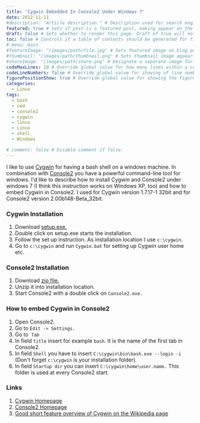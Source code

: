 ```yaml
---
title: 'Cygwin Embedded In Console2 Under Windows 7'
date: 2012-11-11
#description: "Article description." # Description used for search engine.
featured: true # Sets if post is a featured post, making appear on the home page side bar.
draft: false # Sets whether to render this page. Draft of true will not be rendered.
toc: false # Controls if a table of contents should be generated for first-level links automatically.
# menu: main
#featureImage: "/images/path/file.jpg" # Sets featured image on blog post.
#thumbnail: "/images/path/thumbnail.png" # Sets thumbnail image appearing inside card on homepage.
#shareImage: "/images/path/share.png" # Designate a separate image for social media sharing.
codeMaxLines: 10 # Override global value for how many lines within a code block before auto-collapsing.
codeLineNumbers: false # Override global value for showing of line numbers within code block.
figurePositionShow: true # Override global value for showing the figure label.
categories:
  - Linux
tags:
  - bash
  - cmd
  - console2
  - cygwin
  - linux
  - Linux
  - shell
  - Windows

# comment: false # Disable comment if false.
---
```


I like to use [Cygwin](http://www.cygwin.com/) for having a bash shell on a windows machine. In combination with [Console2](http://sourceforge.net/projects/console/) you have a powerful command-line tool for windows. I'd like to describe how to install Cygwin and Console2 under windows 7 (I think this instruction works on Windows XP, too) and how to embed Cygwin in Console2. I used for Cygwin version 1.7.17-1 32bit and for Console2 version 2.00b148-Beta_32bit.

### Cygwin Installation

1.  Download [setup.exe.](http://cygwin.com/setup.exe)
2.  Double click on setup.exe starts the installation.
3.  Follow the set up instruction. As installation location I use `c:\cygwin.`
4.  Go to `c:\cygwin` and run `Cygwin.bat` for setting up Cygwin user home etc.

### Console2 Installation

1.  Download [zip file.](http://sourceforge.net/projects/console/files/console-devel/2.00/Console-2.00b148-Beta_32bit.zip/download)
2.  Unzip it into installation location.
3.  Start Console2 with a double click on `Console2.exe.`

### How to embed Cygwin in Console2

1.  Open Console2.
2.  Go to `Edit -> Settings.`
3.  Go to  `Tab`
4.  In field `title` insert for example `bash`. It is the name of the first tab in Console2.
5.  In field `Shell` you have to insert `C:\cygwin\bin\bash.exe --login -i` (Don't forget `c:\cygwin` is your installation folder).
6.  In field `Startup dir` you can insert `C:\cygwin\home\user.name.` This folder is used at every Console2 start.

### Links

1.  [Cygwin Homepage](http://www.cygwin.com/)
2.  [Console2 Homepage](http://sourceforge.net/projects/console/)
3.  [Good short feature overview of Cygwin on the Wikipedia page](http://en.wikipedia.org/wiki/Cygwin)
